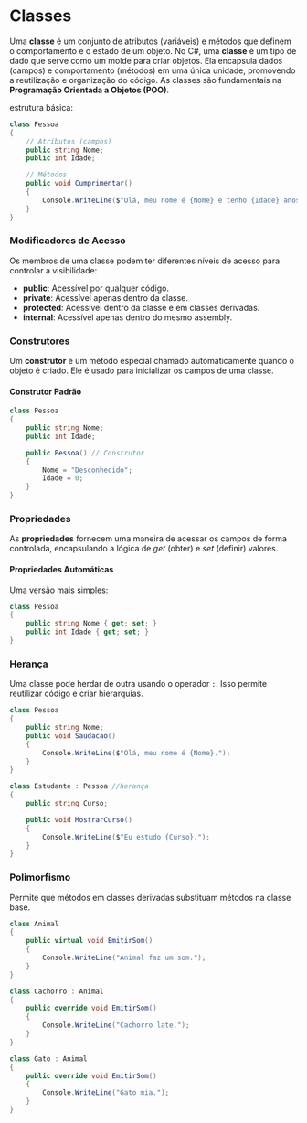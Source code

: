# Classes

Uma **classe** é um conjunto de atributos (variáveis) e métodos que definem o comportamento e o estado de um objeto. No C#, uma **classe** é um tipo de dado que serve como um molde para criar objetos. Ela encapsula dados (campos) e comportamento (métodos) em uma única unidade, promovendo a reutilização e organização do código. As classes são fundamentais na **Programação Orientada a Objetos (POO)**.



estrutura básica:

```csharp
class Pessoa
{
    // Atributos (campos)
    public string Nome;
    public int Idade;

    // Métodos
    public void Cumprimentar()
    {
        Console.WriteLine($"Olá, meu nome é {Nome} e tenho {Idade} anos.");
    }
}
```

### **Modificadores de Acesso**

Os membros de uma classe podem ter diferentes níveis de acesso para controlar a visibilidade:

* **public**: Acessível por qualquer código.
* **private**: Acessível apenas dentro da classe.
* **protected**: Acessível dentro da classe e em classes derivadas.
* **internal**: Acessível apenas dentro do mesmo assembly.



### **Construtores**

Um **construtor** é um método especial chamado automaticamente quando o objeto é criado. Ele é usado para inicializar os campos de uma classe.

#### **Construtor Padrão**

```csharp
class Pessoa
{
    public string Nome;
    public int Idade;

    public Pessoa() // Construtor
    {
        Nome = "Desconhecido";
        Idade = 0;
    }
}
```

### **Propriedades**

As **propriedades** fornecem uma maneira de acessar os campos de forma controlada, encapsulando a lógica de _get_ (obter) e _set_ (definir) valores.

#### **Propriedades Automáticas**

Uma versão mais simples:

```csharp
class Pessoa
{
    public string Nome { get; set; }
    public int Idade { get; set; }
}
```



### **Herança**

Uma classe pode herdar de outra usando o operador `:`. Isso permite reutilizar código e criar hierarquias.

```csharp
class Pessoa
{
    public string Nome;
    public void Saudacao()
    {
        Console.WriteLine($"Olá, meu nome é {Nome}.");
    }
}

class Estudante : Pessoa //herança
{
    public string Curso;

    public void MostrarCurso()
    {
        Console.WriteLine($"Eu estudo {Curso}.");
    }
}
```



### **Polimorfismo**

Permite que métodos em classes derivadas substituam métodos na classe base.

```csharp
class Animal
{
    public virtual void EmitirSom()
    {
        Console.WriteLine("Animal faz um som.");
    }
}

class Cachorro : Animal
{
    public override void EmitirSom()
    {
        Console.WriteLine("Cachorro late.");
    }
}

class Gato : Animal
{
    public override void EmitirSom()
    {
        Console.WriteLine("Gato mia.");
    }
}
```
